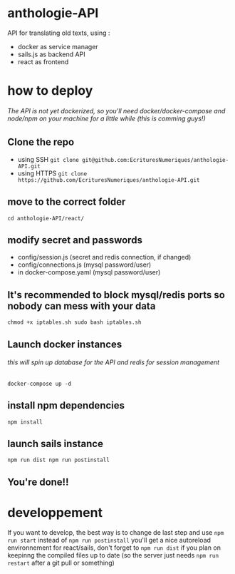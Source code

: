 # anthologie-API
API for translating old texts, using :
- docker as service manager
- sails.js as backend API
- react as frontend

# how to deploy
###### The API is not yet dockerized, so you'll need docker/docker-compose and node/npm on your machine for a little while (this is comming guys!)

## Clone the repo
- using SSH
`git clone git@github.com:EcrituresNumeriques/anthologie-API.git`
- using HTTPS
`git clone https://github.com/EcrituresNumeriques/anthologie-API.git`

## move to the correct folder
`cd anthologie-API/react/`

## modify secret and passwords
- config/session.js (secret and redis connection, if changed)
- config/connections.js (mysql password/user)
- in docker-compose.yaml (mysql password/user)

## It's recommended to block mysql/redis ports so nobody can mess with your data
``
chmod +x iptables.sh
sudo bash iptables.sh
``

## Launch docker instances
###### this will spin up database for the API and redis for session management
`docker-compose up -d`

## install npm dependencies
`npm install`

## launch sails instance
``
npm run dist
npm run postinstall
``

## You're done!!

# developpement
If you want to develop, the best way is to change de last step and use 
`npm run start` instead of `npm run postinstall`
you'll get a nice autoreload environnement for react/sails, don't forget to `npm run dist` if you plan on keepinng the compiled files up to date (so the server just needs `npm run restart` after a git pull or something)
